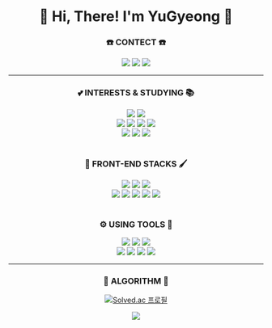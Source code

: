 <div align='center'><h1>🙌 Hi, There! I'm YuGyeong 🙌</h1></div>

<div align='center'> 

<h3>☎️ CONTECT ☎️</h3>
 <a href="mailto:sixzero514@gmail.com"><img src="https://img.shields.io/badge/Gmail-d14836?style=flat-square&logo=Gmail&logoColor=white&link=mailto:sixzero514@gmail.com"/></a>
 <a href="https://velog.io/@codename-602"><img src="https://img.shields.io/badge/Tech Blog-20C997?style=flat-square&logo=velog&logoColor=white"/></a>
 <a href="https://blog.naver.com/rwxrw_rw_"><img src="https://img.shields.io/badge/Daily Blog-03C75A?style=flat-square&logo=naver&logoColor=white"/></a>


</div>

<hr/>

<div align=center> 
  <h3>💕 INTERESTS & STUDYING 📚</h3>
  
  <img src="https://img.shields.io/badge/javascript-F7DF1E?style=for-the-badge&logo=javascript&logoColor=black"> 
  <img src="https://img.shields.io/badge/typescript-3178C6?style=for-the-badge&logo=typescript&logoColor=white">
  <br>
  
  <img src="https://img.shields.io/badge/scss-CC6699?style=for-the-badge&logo=sass&logoColor=white">
  <img src="https://img.shields.io/badge/tailwind-06B6D4?style=for-the-badge&logo=tailwindcss&logoColor=white">
  <img src="https://img.shields.io/badge/react-61DAFB?style=for-the-badge&logo=react&logoColor=black"> 
  <img src="https://img.shields.io/badge/redux-764ABC?style=for-the-badge&logo=redux&logoColor=white"> 
  <br>
  
  <img src="https://img.shields.io/badge/nodejs-339933?style=for-the-badge&logo=node.js&logoColor=white">
  <img src="https://img.shields.io/badge/express-000000?style=for-the-badge&logo=sass&logoColor=white">
  <img src="https://img.shields.io/badge/spring-6DB33F?style=for-the-badge&logo=spring&logoColor=white"> 
</div>

<br/>

<div align=center> 
  <h3>🎨 FRONT-END STACKS 🖌️</h3>
  
  <img src="https://img.shields.io/badge/html5-E34F26?style=for-the-badge&logo=html5&logoColor=white"> 
  <img src="https://img.shields.io/badge/css-1572B6?style=for-the-badge&logo=css3&logoColor=white"> 
  <img src="https://img.shields.io/badge/javascript-F7DF1E?style=for-the-badge&logo=javascript&logoColor=black"> 
  <br>
  
  <img src="https://img.shields.io/badge/jquery-0769AD?style=for-the-badge&logo=jquery&logoColor=white">
  <img src="https://img.shields.io/badge/bootstrap-7952B3?style=for-the-badge&logo=bootstrap&logoColor=white">
  <img src="https://img.shields.io/badge/mui-007FFF?style=for-the-badge&logo=mui&logoColor=white">
  <img src="https://img.shields.io/badge/react-61DAFB?style=for-the-badge&logo=react&logoColor=black"> 
  <img src="https://img.shields.io/badge/redux-764ABC?style=for-the-badge&logo=redux&logoColor=white"> 
</div>

<br/>

<div align=center> 
  <h3>⚙️ USING TOOLS 🔧</h3>
  
  <img src="https://img.shields.io/badge/Visual Studio Code-007ACC?style=for-the-badge&logo=Visual Studio Code&logoColor=white"> 
  <img src="https://img.shields.io/badge/IntelliJ IDEA-000000?style=for-the-badge&logo=IntelliJIdea&logoColor=white"> 
  <img src="https://img.shields.io/badge/git-F05032?style=for-the-badge&logo=git&logoColor=white"> 
  <br>
  
  <img src="https://img.shields.io/badge/figma-F24E1E?style=for-the-badge&logo=figma&logoColor=white">
  <img src="https://img.shields.io/badge/swagger-85EA2D?style=for-the-badge&logo=swagger&logoColor=black"> 
  <img src="https://img.shields.io/badge/postman-FF6C37?style=for-the-badge&logo=postman&logoColor=white">
  <img src="https://img.shields.io/badge/notion-000000?style=for-the-badge&logo=notion&logoColor=white"> 
</div>

<hr/>


<div align='center'>

<h3>🧩 ALGORITHM 🧩</h3> 

[![Solved.ac
프로필](http://mazassumnida.wtf/api/mini/generate_badge?boj=sizxero)](https://solved.ac/sizxero)

<img src="http://mazandi.herokuapp.com/api?handle=sizxero&theme=warm"/>
</div>

<br/><br/>
